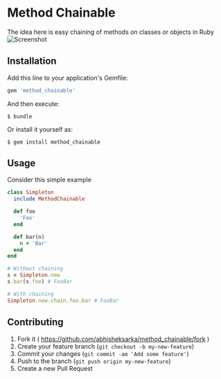 # Method Chainable

The idea here is easy chaining of methods on classes or objects in Ruby
![Screenshot](https://image.ibb.co/miSA9Q/chain_link_hi.png)

## Installation

Add this line to your application's Gemfile:

```ruby
gem 'method_chainable'
```

And then execute:

    $ bundle

Or install it yourself as:

    $ gem install method_chainable

## Usage

Consider this simple example

```ruby
class Simpleton
  include MethodChainable

  def foo
    'Foo'
  end

  def bar(n)
    n + 'Bar'
  end
end

# Without chaining
s = Simpleton.new
s.bar(s.foo) # FooBar

# With chaining
Simpleton.new.chain.foo.bar # FooBar

```

## Contributing

1. Fork it ( https://github.com/abhisheksarka/method_chainable/fork )
2. Create your feature branch (`git checkout -b my-new-feature`)
3. Commit your changes (`git commit -am 'Add some feature'`)
4. Push to the branch (`git push origin my-new-feature`)
5. Create a new Pull Request

